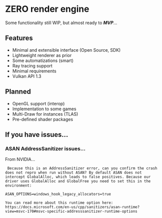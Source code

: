 # ZERO render engine

Some functionality still WIP, but almost ready to ***MVP***...

## Features

- Minimal and extensible interface (Open Source, SDK)
- Lightweight renderer as prior
- Some automatizations (smart)
- Ray tracing support
- Minimal requirements
- Vulkan API 1.3

## Planned

- OpenGL support (interop)
- Implementation to some games
- Multi-Draw for instances (TLAS)
- Pre-defined shader packages

## If you have issues...

### ASAN AddressSanitizer issues...

From NVIDIA...

```
 Because this is an AddressSanitizer error, can you confirm the crash does not repro when run without ASAN? By default ASAN does not intercept GlobalAlloc, which leads to false positives. Because our driver uses GlobalAlloc and GlobalFree you need to set this in the environment:

ASAN_OPTIONS=windows_hook_legacy_allocators=true

You can read more about this runtime option here: https://docs.microsoft.com/en-us/cpp/sanitizers/asan-runtime?view=msvc-170#msvc-specific-addresssanitizer-runtime-options
```
